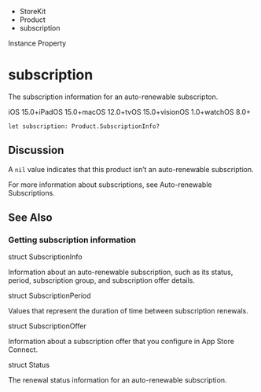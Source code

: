 

- StoreKit
- Product
-  subscription 

Instance Property

# subscription

The subscription information for an auto-renewable subscripton.

iOS 15.0+iPadOS 15.0+macOS 12.0+tvOS 15.0+visionOS 1.0+watchOS 8.0+

``` source
let subscription: Product.SubscriptionInfo?
```

## Discussion

A `nil` value indicates that this product isn’t an auto-renewable subscription.

For more information about subscriptions, see Auto-renewable Subscriptions.

## See Also

### Getting subscription information

struct SubscriptionInfo

Information about an auto-renewable subscription, such as its status, period, subscription group, and subscription offer details.

struct SubscriptionPeriod

Values that represent the duration of time between subscription renewals.

struct SubscriptionOffer

Information about a subscription offer that you configure in App Store Connect.

struct Status

The renewal status information for an auto-renewable subscription.

